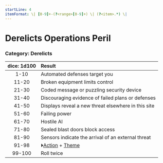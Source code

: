 ```yaml
---
startLine: 4
itemFormat: \| [0-9]+-(?<range>[0-9]+) \| (?<item>.*) \|
---
```

# Derelicts Operations Peril
### Category: Derelicts

| dice: 1d100 | Result |
|:----:|:-------|
| 1-10 | Automated defenses target you |
| 11-20 | Broken equipment limits control |
| 21-30 | Coded message or puzzling security device |
| 31-40 | Discouraging evidence of failed plans or defenses |
| 41-50 | Displays reveal a new threat elsewhere in this site |
| 51-60 | Failing power |
| 61-70 | Hostile AI |
| 71-80 | Sealed blast doors block access |
| 81-90 | Sensors indicate the arrival of an external threat |
| 91-98 | ⏵[Action](Core_Action.md) + [Theme](Core_Theme.md) |
| 99-100 | Roll twice |